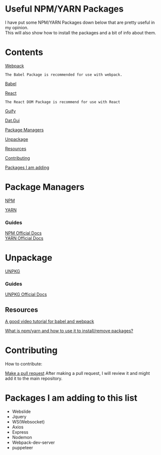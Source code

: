 # Useful NPM/YARN Packages
I have put some NPM/YARN Packages down below that are pretty useful in my opinion.  
This will also show how to install the packages and a bit of info about them.
 
# Contents
  [Webpack](https://github.com/LightLordYT/Useful-Packages-NPM-YARN-/blob/main/Packages/webpack.md)
  
    The Babel Package is recommended for use with webpack.
    
  [Babel](https://github.com/LightLordYT/Useful-Packages-NPM-YARN-/blob/main/Packages/babel.md)
  
  [React](https://github.com/LightLordYT/Useful-Packages-NPM-YARN-/blob/main/Packages/react.md)
  
    The React DOM Package is recommend for use with React
  
  [Guify](https://github.com/LightLordYT/Useful-Packages-NPM-YARN-/blob/main/Packages/guify.md)
  
  [Dat.Gui](https://github.com/LightLordYT/Useful-Packages-NPM-YARN-/blob/main/Packages/datgui.md)
  
  [Package Managers](https://github.com/LightLordYT/Useful-Packages-NPM-YARN-/blob/main/README.md#package-managers)
  
  [Unpackage](https://github.com/LightLordYT/Useful-Packages-NPM-YARN-/blob/main/README.md#unpackage)
  
  [Resources](https://github.com/LightLordYT/Useful-Packages-NPM-YARN-/blob/main/README.md#resources)
  
  [Contributing](https://github.com/LightLordYT/Useful-Packages-NPM-YARN-/blob/main/README.md#contributing)
  
  [Packages I am adding](https://github.com/LightLordYT/Useful-Packages-NPM-YARN-/blob/main/README.md#packages-i-am-adding-to-this-list)
    
 # Package Managers
 
 [NPM](https://www.npmjs.com)
 
 [YARN](https://yarnpkg.com/)
    
   ### Guides
    
   [NPM Official Docs](https://docs.npmjs.com/)  
   [YARN Official Docs](https://yarnpkg.com/getting-started)
 
 # Unpackage
  
  [UNPKG](https://unpkg.com/)
  
   ### Guides
   
   [UNPKG Official Docs](https://unpkg.com/)
  
 ## Resources
 
  [A good video tutorial for babel and webpack](https://www.youtube.com/watch?v=iWUR04B42Hc)
  
  [What is npm/yarn and how to use it to install/remove packages?](https://github.com/LightLordYT/Useful-Packages-NPM-YARN-/blob/main/packageInfo.md)
  
 # Contributing
 
  How to contribute:

  [Make a pull request](https://github.com/LightLordYT/Useful-Packages-NPM-YARN-/pulls)
  After making a pull request, I will review it and might add it to the main repository.
 
# Packages I am adding to this list

- Webslide
- Jquery
- WS(Websocket)
- Axios
- Express
- Nodemon
- Webpack-dev-server
- puppeteer
